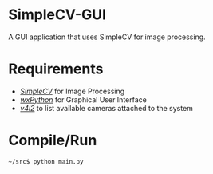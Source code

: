# SimpleCV-GUI

A GUI application that uses SimpleCV for image processing.

Requirements
============
- [*SimpleCV*](http://simplecv.org/download) for Image Processing
- [*wxPython*](http://www.wxpython.org/download.php#stable) for Graphical User Interface
- [*v4l2*](https://pypi.python.org/pypi/v4l2) to list available cameras attached to the system

Compile/Run
============
```
~/src$ python main.py
```
